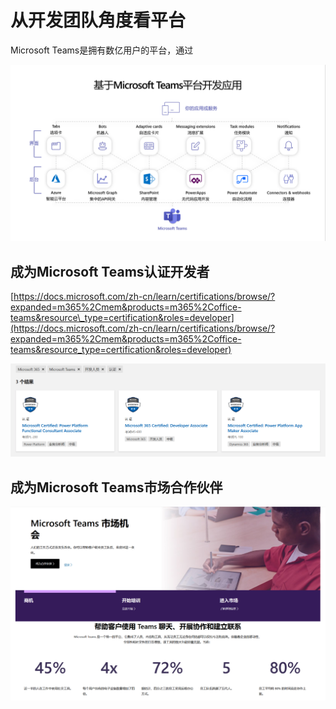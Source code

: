 # 从开发团队角度看平台

Microsoft Teams是拥有数亿用户的平台，通过

![](../.gitbook/assets/tu-pian-%20%28258%29.png)

## 成为Microsoft Teams认证开发者

[https://docs.microsoft.com/zh-cn/learn/certifications/browse/?expanded=m365%2Cmem&products=m365%2Coffice-teams&resource\_type=certification&roles=developer](https://docs.microsoft.com/zh-cn/learn/certifications/browse/?expanded=m365%2Cmem&products=m365%2Coffice-teams&resource_type=certification&roles=developer)

![](../.gitbook/assets/tu-pian-%20%28261%29.png)

## 成为Microsoft Teams市场合作伙伴

![](../.gitbook/assets/tu-pian-%20%28262%29.png)





